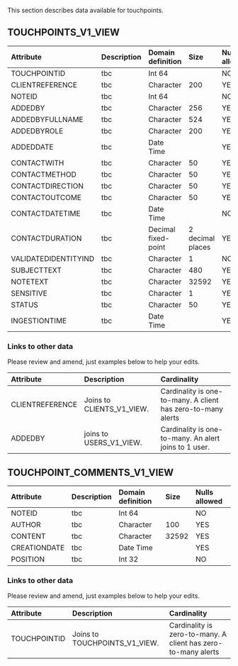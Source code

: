 

This section describes data available for touchpoints.



## TOUCHPOINTS_V1_VIEW


| Attribute | Description | Domain definition |Size | Nulls allowed |
| :-------------- | :------ |:------ |:------ |:------ |
| TOUCHPOINTID| tbc |  Int 64| |NO|
| CLIENTREFERENCE| tbc | Character| 200|YES|
| NOTEID| tbc |  Int 64| |NO|
| ADDEDBY| tbc | Character| 256|YES|
| ADDEDBYFULLNAME| tbc | Character| 524|YES|
| ADDEDBYROLE| tbc | Character| 200|YES|
| ADDEDDATE| tbc | Date Time| |YES|
| CONTACTWITH| tbc | Character| 50|YES|
| CONTACTMETHOD| tbc | Character| 50|YES|
| CONTACTDIRECTION| tbc | Character| 50|YES|
| CONTACTOUTCOME| tbc | Character| 50|YES|
| CONTACTDATETIME| tbc | Date Time| |NO|
| CONTACTDURATION| tbc | Decimal fixed-point| 2 decimal places|YES|
| VALIDATEDIDENTITYIND| tbc | Character| 1|NO|
| SUBJECTTEXT| tbc | Character| 480|YES|
| NOTETEXT| tbc | Character| 32592|YES|
| SENSITIVE| tbc | Character| 1|YES|
| STATUS| tbc | Character| 50|YES|
| INGESTIONTIME| tbc | Date Time| |YES|

### Links to other data

Please review and amend, just examples below to help your edits.

| Attribute | Description |Cardinality |
| :-------------- | :------ |:------ |
| CLIENTREFERENCE| Joins to CLIENTS_V1_VIEW. | Cardinality is one-to-many.  A client has zero-to-many alerts|
| ADDEDBY | joins to USERS_V1_VIEW. | Cardinality is one-to-many. An alert joins to 1 user. |



## TOUCHPOINT_COMMENTS_V1_VIEW


| Attribute | Description | Domain definition |Size | Nulls allowed |
| :-------------- | :------ |:------ |:------ |:------ |
| NOTEID| tbc |  Int 64| |NO|
| AUTHOR| tbc | Character| 100|YES|
| CONTENT| tbc | Character| 32592|YES|
| CREATIONDATE| tbc | Date Time| |YES|
| POSITION| tbc |  Int 32| |NO|

### Links to other data

Please review and amend, just examples below to help your edits.

| Attribute | Description |Cardinality |
| :-------------- | :------ |:------ |
| TOUCHPOINTID| Joins to TOUCHPOINTS_V1_VIEW. | Cardinality is zero-to-many.  A client has zero-to-many alerts|
